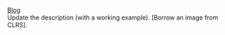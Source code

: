 [Blog](https://leetcode.com/problems/edit-distance/discuss/234043/C%2B%2B-Well-Commented-Solution-With-Explanation-DP)   
Update the description (with a working example). [Borrow an image from CLRS].
